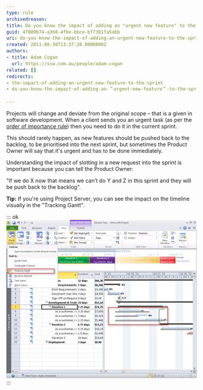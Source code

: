 ```yaml
---
type: rule
archivedreason: 
title: Do you know the impact of adding an "urgent new feature" to the sprint?
guid: 4f089b74-a368-4f6e-bbce-bf7301fa5abb
uri: do-you-know-the-impact-of-adding-an-urgent-new-feature-to-the-sprint
created: 2011-08-30T13:37:20.0000000Z
authors:
- title: Adam Cogan
  url: https://ssw.com.au/people/adam-cogan
related: []
redirects:
- the-impact-of-adding-an-urgent-new-feature-to-the-sprint
- do-you-know-the-impact-of-adding-an-＂urgent-new-feature＂-to-the-sprint

---
```


Projects will change and deviate from the original scope – that is a given in software development. When a client sends you an urgent task (as per the [order of importance rule](/_layouts/15/FIXUPREDIRECT.ASPX?WebId=3dfc0e07-e23a-4cbb-aac2-e778b71166a2&TermSetId=07da3ddf-0924-4cd2-a6d4-a4809ae20160&TermId=dfaed2cc-e5c6-4844-98fc-aa1d89a690eb)) then you need to do it in the current sprint.

This should rarely happen, as new features should be pushed back to the backlog, to be prioritised into the next sprint, but sometimes the Product Owner will say that it's urgent and has to be done immediately.

Understanding the impact of slotting in a new request into the sprint is important because you can tell the Product Owner:

"If we do X now that means we can’t do Y and Z in this sprint and they will be push back to the backlog".

<!--endintro-->
**Tip:** If you're using Project Server, you can see the impact on the timeline visually in the "Tracking Gantt". 

::: ok  
![Figure: Project Server Tracking Gantt tells us the deviations from the baseline estimates](gantt-chart.jpg)  
:::
